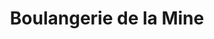 ---
title: "Boulangerie de la Mine"
url: /le-molay-littry/boulangerie-de-la-mine/
shop: Bäckerei
---